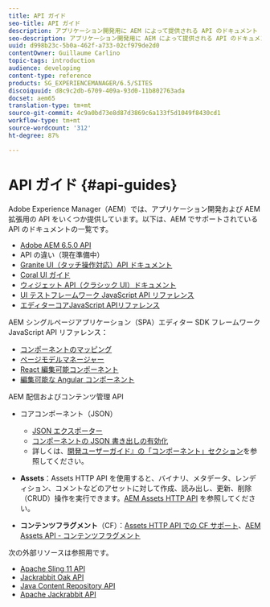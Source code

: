 ```yaml
---
title: API ガイド
seo-title: API ガイド
description: アプリケーション開発用に AEM によって提供される API のドキュメント
seo-description: アプリケーション開発用に AEM によって提供される API のドキュメント
uuid: d998b23c-5b0a-462f-a733-02cf979de2d0
contentOwner: Guillaume Carlino
topic-tags: introduction
audience: developing
content-type: reference
products: SG_EXPERIENCEMANAGER/6.5/SITES
discoiquuid: d8c9c2db-6709-409a-93d0-11b802763ada
docset: aem65
translation-type: tm+mt
source-git-commit: 4c9a0bd73e8d87d3869c6a133f5d1049f8430cd1
workflow-type: tm+mt
source-wordcount: '312'
ht-degree: 87%

---
```



# API ガイド  {#api-guides}

Adobe Experience Manager（AEM）では、アプリケーション開発および AEM 拡張用の API をいくつか提供しています。以下は、AEM でサポートされている API のドキュメントの一覧です。

* [Adobe AEM 6.5.0 API](https://helpx.adobe.com/experience-manager/6-5/sites/developing/using/reference-materials/javadoc/index.html)
* API の違い（現在準備中）
* [Granite UI（タッチ操作対応）API ドキュメント](https://helpx.adobe.com/jp/experience-manager/6-5/sites/developing/using/reference-materials/granite-ui/api/index.html)
* [Coral UI ガイド](https://helpx.adobe.com/jp/experience-manager/6-5/sites/developing/using/reference-materials/coral-ui/coralui3/index.html)
* [ウィジェット API（クラシック UI）ドキュメント](https://helpx.adobe.com/jp/experience-manager/6-5/sites/developing/using/reference-materials/widgets-api/index.html)
* [UI テストフレームワーク JavaScript API リファレンス](https://helpx.adobe.com/experience-manager/6-5/sites/developing/using/reference-materials/test-api/index.html)
* [エディターコアJavaScript APIリファレンス](https://helpx.adobe.com/experience-manager/6-5/sites/developing/using/reference-materials/jsdoc/ui-touch/editor-core/index.html)

AEM シングルページアプリケーション（SPA）エディター SDK フレームワーク JavaScript API リファレンス：

* [コンポーネントのマッピング](https://www.npmjs.com/package/@adobe/aem-spa-component-mapping)
* [ページモデルマネージャー](https://www.npmjs.com/package/@adobe/aem-spa-page-model-manager)
* [React 編集可能コンポーネント](https://www.npmjs.com/package/@adobe/aem-react-editable-components)
* [編集可能な Angular コンポーネント](https://www.npmjs.com/package/@adobe/aem-angular-editable-components)

AEM 配信およびコンテンツ管理 API

* コアコンポーネント（JSON）

   * [JSON エクスポーター](/help/sites-developing/json-exporter.md)
   * [コンポーネントの JSON 書き出しの有効化](/help/sites-developing/json-exporter-components.md)
   * 詳しくは、[開発ユーザーガイド』の「コンポーネント」セクション](https://helpx.adobe.com/jp/experience-manager/6-5/sites/developing/user-guide.html?topic=/experience-manager/6-4/sites/developing/morehelp/components.ug.js)を参照してください。

* **Assets**：Assets HTTP API を使用すると、バイナリ、メタデータ、レンディション、コメントなどのアセットに対して作成、読み出し、更新、削除（CRUD）操作を実行できます。[AEM Assets HTTP API](/help/assets/mac-api-assets.md) を参照してください。

* **コンテンツフラグメント**（CF）：[Assets HTTP API での CF サポート](/help/assets/assets-api-content-fragments.md)、[AEM Assets API - コンテンツフラグメント](https://helpx.adobe.com/jp/experience-manager/6-5/sites/developing/using/reference-materials/assets-api-content-fragments/index.html)

次の外部リソースは参照用です。

* [Apache Sling 11 API](https://sling.apache.org/apidocs/sling11/)
* [Jackrabbit Oak API](https://jackrabbit.apache.org/oak/docs/oak_api/overview.html)
* [Java Content Repository API](https://docs.adobe.com/docs/en/spec/javax.jcr/javadocs/jcr-2.0/index.html)
* [Apache Jackrabbit API](https://jackrabbit.apache.org/api)

